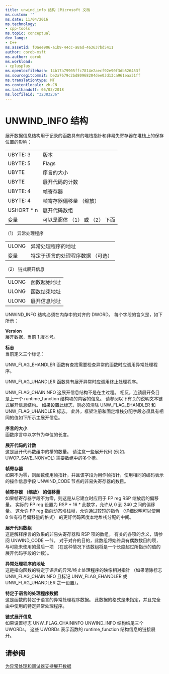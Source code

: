 ```yaml
---
title: unwind_info 结构 |Microsoft 文档
ms.custom: ''
ms.date: 11/04/2016
ms.technology:
- cpp-tools
ms.topic: conceptual
dev_langs:
- C++
ms.assetid: f0aee906-a1b9-44cc-a8ad-463637bd5411
author: corob-msft
ms.author: corob
ms.workload:
- cplusplus
ms.openlocfilehash: 14b17a79905ffc7814e2aecf92e90f3db526453f
ms.sourcegitcommit: be2a7679c2bd80968204dee03d13ca961eaa31ff
ms.translationtype: MT
ms.contentlocale: zh-CN
ms.lasthandoff: 05/03/2018
ms.locfileid: "32383236"
---
```

# <a name="struct-unwindinfo"></a>UNWIND_INFO 结构
展开数据信息结构用于记录的函数具有的堆栈指针和非易失寄存器在堆栈上的保存位置的影响：  
  
|||  
|-|-|  
|UBYTE: 3|版本|  
|UBYTE: 5|Flags|  
|UBYTE|序言的大小|  
|UBYTE|展开代码的计数|  
|UBYTE: 4|帧寄存器|  
|UBYTE: 4|帧寄存器偏移量 （缩放）|  
|USHORT * n|展开代码数组|  
|变量|可以是窗体 （1） 或 （2） 下面|  
  
 （1） 异常处理程序  
  
|||  
|-|-|  
|ULONG|异常处理程序的地址|  
|变量|特定于语言的处理程序数据 （可选）|  
  
 （2） 链式展开信息  
  
|||  
|-|-|  
|ULONG|函数起始地址|  
|ULONG|函数结束地址|  
|ULONG|展开信息地址|  
  
 UNWIND_INFO 结构必须在内存中的对齐的 DWORD。 每个字段的含义是，如下所示：  
  
 **Version**  
 展开数据，当前 1 版本号。  
  
 **标志**  
 当前定义三个标记：  
  
 UNW_FLAG_EHANDLER 函数有查找需要检查异常的函数时应调用异常处理程序。  
  
 UNW_FLAG_UHANDLER 函数具有展开异常时应调用终止处理程序。  
  
 UNW_FLAG_CHAININFO 这展开信息结构不是在主过程。 相反，连锁展开条目是上一个 runtime_function 结构项的内容的信息。 请参阅以下有关的说明文本链式展开信息结构。 如果设置此标志，则必须清除 UNW_FLAG_EHANDLER 和 UNW_FLAG_UHANDLER 标志。 此外，框架注册和固定堆栈分配字段必须具有相同的值如下所示主展开信息。  
  
 **序言的大小**  
 函数序言中以字节为单位的长度。  
  
 **展开代码的计数**  
 这是展开代码数组中的槽的数量。 请注意一些展开代码 (例如，UWOP_SAVE_NONVOL) 需要数组中的多个槽。  
  
 **帧寄存器**  
 如果不为零，则函数使用帧指针，并且该字段为用作帧指针，使用相同的编码表示的操作信息字段 UNWIND_CODE 节点的非易失寄存器的数目。  
  
 **帧寄存器 （缩放） 的偏移量**  
 如果帧寄存器字段不为零，则这是从它建立时应用于 FP reg RSP 缩放后的偏移量。 实际的 FP reg 设置为 RSP + 16 * 此数字，允许从 0 到 240 之间的偏移量。 这允许 FP reg 指向动态堆栈帧，允许通过较短的指令 （详细说明可以使用 8 位有符号偏移量的格式） 的更好代码密度本地堆栈分配的中间。  
  
 **展开代码数组**  
 这是解释序言的效果的非易失寄存器和 RSP 项的数组。 有关的各项的含义，请参阅 UNWIND_CODE 一节。 对于对齐的目的，此数组将始终具有偶数数目的项，与可能未使用的最后一项 （在这种情况下该数组将是一个长度超过所指示的值的展开代码字段的计数）。  
  
 **异常处理程序的地址**  
 这是指向函数的特定于语言的异常/终止处理程序的映像相对指针 （如果清除标志 UNW_FLAG_CHAININFO 且标记 UNW_FLAG_EHANDLER 或 UNW_FLAG_UHANDLER 之一设置）。  
  
 **特定于语言的处理程序数据**  
 这是函数的特定于语言的异常处理程序数据。 此数据的格式是未指定，并且完全由中使用的特定异常处理程序。  
  
 **链式展开信息**  
 如果设置标志 UNW_FLAG_CHAININFO UNWIND_INFO 结构结尾三个 UWORDs。  这些 UWORDs 表示函数的 runtime_function 结构信息的链接展开。  
  
## <a name="see-also"></a>请参阅  
 [为异常处理和调试器支持展开数据](../build/unwind-data-for-exception-handling-debugger-support.md)